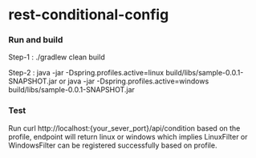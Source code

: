 # rest-conditional-config

### Run and build
Step-1 : 
./gradlew clean build

Step-2 :
java -jar -Dspring.profiles.active=linux build/libs/sample-0.0.1-SNAPSHOT.jar or
java -jar -Dspring.profiles.active=windows build/libs/sample-0.0.1-SNAPSHOT.jar

### Test
Run curl http://localhost:{your_sever_port}/api/condition
based on the profile, endpoint will return linux or windows
which implies LinuxFilter or WindowsFilter can be registered successfully based on profile. 